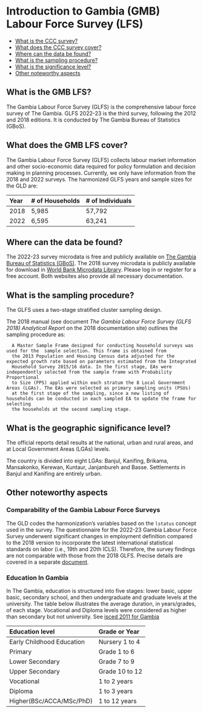 # Introduction to Gambia (GMB) Labour Force Survey (LFS)

-   [What is the CCC survey?](#what-is-the-gmb-lfs)
-   [What does the CCC survey cover?](#what-does-the-gmb-lfs)
-   [Where can the data be found?](#where-can-the-data-be-found)
-   [What is the sampling procedure?](#what-is-the-sampling-procedure)
-   [What is the significance level?](#what-is-the-geographic-significance-level)
-   [Other noteworthy aspects](#other-noteworthy-aspects)

## What is the GMB LFS?

The Gambia Labour Force Survey (GLFS) is the comprehensive labour force survey of The Gambia. GLFS 2022-23 is the third    survey, following the 2012 and 2018 editions. It is conducted by The Gambia Bureau of Statistics (GBoS).

## What does the GMB LFS cover? 

The Gambia Labour Force Survey (GLFS) collects labour market information and other socio-economic data required for policy formulation and decision making in planning processes. Currently, we only have information from the 2018 and 2022 surveys. The harmonized GLFS years and sample sizes for the GLD are:


| Year | \# of Households | \# of Individuals |
|:-----|:-----------------|:------------------|
| 2018 | 5,985            | 57,792            |
| 2022 | 6,595            | 63,241            |

## Where can the data be found? 

The 2022-23 survey microdata is free and publicly available on  [The Gambia Bureau of Statistics (GBoS)](https://www.gbosdata.org/downloads/132-the-2022-23-glfs). The 2018 survey microdata is publicly available for download in [World Bank Microdata Library](https://microdata.worldbank.org/index.php/catalog/3584/get-microdata). Please log in or register for a free account. Both websites also provide all necessary documentation. 

## What is the sampling procedure?

The GLFS uses a two-stage stratified cluster sampling design.

The 2018 manual (see document *The Gambia Labour Force Survey
(GLFS 2018) Analytical Report* on the 2018 documentation site) outlines the sampling procedure as:



``` 
  A Master Sample Frame designed for conducting household surveys was used for the  sample selection. This frame is obtained from 
  the 2013 Population and Housing Census data adjusted for the expected growth rate based on parameters estimated from the Integrated 
  Household Survey 2015/16 data. In the first stage, EAs were independently selected from the sample frame with Probability Proportional 
  to Size (PPS) applied within each stratum the 8 Local Government Areas (LGAs). The EAs were selected as primary sampling units (PSUs) 
  at the first stage of the sampling, since a new listing of households can be conducted in each sampled EA to update the frame for selecting 
  the households at the second sampling stage.
```

## What is the geographic significance level? 

The official reports detail results at the national, urban and rural areas, and at Local Government Areas (LGAs) levels.

The country is divided into eight LGAs: Banjul, Kanifing, Brikama, Mansakonko, Kerewan, Kuntaur, 
Janjanbureh and Basse. Settlements in Banjul and Kanifing are entirely urban.

## Other noteworthy aspects 

### Comparability of the Gambia Labour Force Surveys

The GLD codes the harmonization’s variables based on the ``` lstatus ```  concept used in the survey. The questionnaire for the 2022-23 Gambia Labour Force Survey underwent significant changes in employment definition compared to the 2018 version to incorporate the latest international statistical standards on labor (i.e., 19th and 20th ICLS). Therefore, the survey findings are not comparable with those from the 2018 GLFS. Precise details are covered in a separate [document](employment_definitions.md).


### Education In Gambia

In The Gambia, education is structured into five stages: lower basic, upper basic, secondary school, and then undergraduate and graduate levels at the university. The table below illustrates the average duration, in years/grades, of each stage. Vocational and Diploma levels were considered as higher than secondary but not university. See [isced 2011 for Gambia](https://uis.unesco.org/sites/default/files/documents/isced_2011_mapping_en_gambia_0.xlsx)

| Education level           | Grade or Year    |
|:--------------------------|:-----------------|
| Early Childhood Education | Nursery 1 to 4   |
| Primary                   | Grade 1 to 6     |
| Lower Secondary           | Grade 7 to 9     |
| Upper Secondary           | Grade 10 to 12   |
| Vocational                | 1 to 2 years     |
| Diploma                   | 1 to 3 years     |
| Higher(BSc/ACCA/MSc/PhD)  | 1 to 12 years    |


